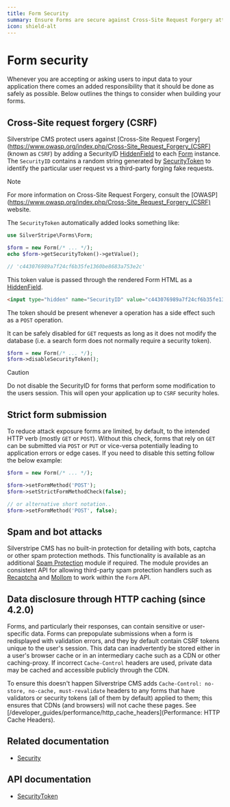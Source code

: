 ```yaml
---
title: Form Security
summary: Ensure Forms are secure against Cross-Site Request Forgery attacks, bots and other malicious intent.
icon: shield-alt
---
```


# Form security

Whenever you are accepting or asking users to input data to your application there comes an added responsibility that it
should be done as safely as possible. Below outlines the things to consider when building your forms.

## Cross-Site request forgery (CSRF)

Silverstripe CMS protect users against [Cross-Site Request Forgery](<https://www.owasp.org/index.php/Cross-Site_Request_Forgery_(CSRF)>
(known as `CSRF`) by adding a SecurityID [HiddenField](api:SilverStripe\Forms\HiddenField) to each [Form](api:SilverStripe\Forms\Form) instance. The `SecurityID` contains a
random string generated by [SecurityToken](api:SilverStripe\Security\SecurityToken) to identify the particular user request vs a third-party forging fake
requests.

> [!NOTE]
> For more information on Cross-Site Request Forgery, consult the [OWASP](<https://www.owasp.org/index.php/Cross-Site_Request_Forgery_(CSRF)>
> website.

The `SecurityToken` automatically added looks something like:

```php
use SilverStripe\Forms\Form;

$form = new Form(/* ... */);
echo $form->getSecurityToken()->getValue();

// 'c443076989a7f24cf6b35fe1360be8683a753e2c'
```

This token value is passed through the rendered Form HTML as a [HiddenField](api:SilverStripe\Forms\HiddenField).

```html
<input type="hidden" name="SecurityID" value="c443076989a7f24cf6b35fe1360be8683a753e2c" class="hidden"  />
```

The token should be present whenever a operation has a side effect such as a `POST` operation.

It can be safely disabled for `GET` requests as long as it does not modify the database (i.e. a search form does not
normally require a security token).

```php
$form = new Form(/* ... */);
$form->disableSecurityToken();
```

> [!CAUTION]
> Do not disable the SecurityID for forms that perform some modification to the users session. This will open your
> application up to `CSRF` security holes.

## Strict form submission

To reduce attack exposure forms are limited, by default, to the intended HTTP verb (mostly `GET` or `POST`). Without
this check, forms that rely on `GET` can be submitted via `POST` or `PUT` or vice-versa potentially leading to
application errors or edge cases. If you need to disable this setting follow the below example:

```php
$form = new Form(/* ... */);

$form->setFormMethod('POST');
$form->setStrictFormMethodCheck(false);

// or alternative short notation..
$form->setFormMethod('POST', false);
```

## Spam and bot attacks

Silverstripe CMS has no built-in protection for detailing with bots, captcha or other spam protection methods. This
functionality is available as an additional [Spam Protection](https://github.com/silverstripe/silverstripe-spamprotection)
module if required. The module provides an consistent API for allowing third-party spam protection handlers such as
[Recaptcha](http://www.google.com/recaptcha/intro/) and [Mollom](https://mollom.com/) to work within the `Form` API.

## Data disclosure through HTTP caching (since 4.2.0)

Forms, and particularly their responses, can contain sensitive or user-specific data.
Forms can prepopulate submissions when a form is redisplayed with validation errors,
and they by default contain CSRF tokens unique to the user's session.
This data can inadvertently be stored either in a user's browser cache or in an intermediary
cache such as a CDN or other caching-proxy. If incorrect `Cache-Control` headers are used, private data may be cached and
accessible publicly through the CDN.

To ensure this doesn't happen Silverstripe CMS adds `Cache-Control: no-store, no-cache, must-revalidate` headers to any
forms that have validators or security tokens (all of them by default) applied to them; this ensures that CDNs
(and browsers) will not cache these pages.
See [/developer_guides/performance/http_cache_headers](Performance: HTTP Cache Headers).

## Related documentation

- [Security](../security)

## API documentation

- [SecurityToken](api:SilverStripe\Security\SecurityToken)
